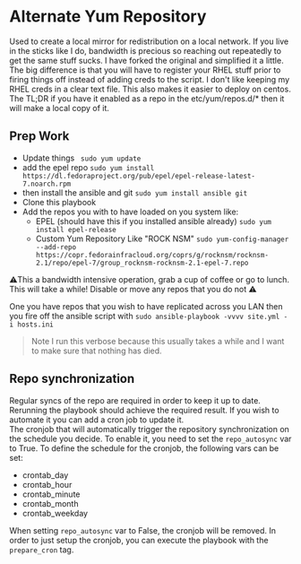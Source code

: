 # Alternate Yum Repository
Used to create a local mirror for redistribution on a local network. If you live in the sticks like I do, bandwidth is precious so reaching out repeatedly to get the same stuff sucks. I have forked the original and simplified it a little. The big difference is that you will have to register your RHEL stuff prior to firing things off instead of adding creds to the script. I don't like keeping my RHEL creds in a clear text file. This also makes it easier to deploy on centos. The TL;DR if you have it enabled as a repo in the etc/yum/repos.d/* then it will make a local copy of it.


## Prep Work
- Update things ` sudo yum update`
- add the epel repo
`sudo yum install https://dl.fedoraproject.org/pub/epel/epel-release-latest-7.noarch.rpm`
- then install the ansible and git `sudo yum install ansible git`
- Clone this playbook
- Add the repos you with to have loaded on you system like:
  - EPEL (should have this if you installed ansible already)
  `sudo yum install epel-release`
  - Custom Yum Repository Like "ROCK NSM"
  `sudo yum-config-manager --add-repo https://copr.fedorainfracloud.org/coprs/g/rocknsm/rocknsm-2.1/repo/epel-7/group_rocknsm-rocknsm-2.1-epel-7.repo`

:warning:This a bandwidth intensive operation, grab a cup of coffee or go to lunch. This will take a while! Disable or move any repos that you do not  :warning:

One you have repos that you wish to have replicated across you LAN then you fire off the ansible script with `sudo ansible-playbook -vvvv site.yml -i hosts.ini`

> Note I run this verbose because this usually takes a while and I want to make sure that nothing has died.

## Repo synchronization

Regular syncs of the repo are required in order to keep it up to date. Rerunning the playbook should achieve the required result. If you wish to automate it you can add a cron job to update it.  
The cronjob that will automatically trigger the repository
synchronization on the schedule you decide. To enable it, you need to set the
``repo_autosync`` var to True. To define the schedule for the cronjob,
the following vars can be set:
* crontab_day
* crontab_hour
* crontab_minute
* crontab_month
* crontab_weekday

When setting ``repo_autosync`` var to False, the cronjob will be removed.
In order to just setup the cronjob, you can execute the playbook with the
``prepare_cron`` tag.
